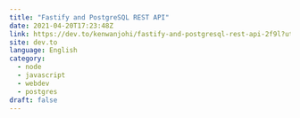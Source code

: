 ```yaml
---
title: "Fastify and PostgreSQL REST API"
date: 2021-04-20T17:23:48Z
link: https://dev.to/kenwanjohi/fastify-and-postgresql-rest-api-2f9l?utm_medium=RSS&utm_source=news.12bit.vn
site: dev.to
language: English
category:
  - node
  - javascript
  - webdev
  - postgres
draft: false
---
```

